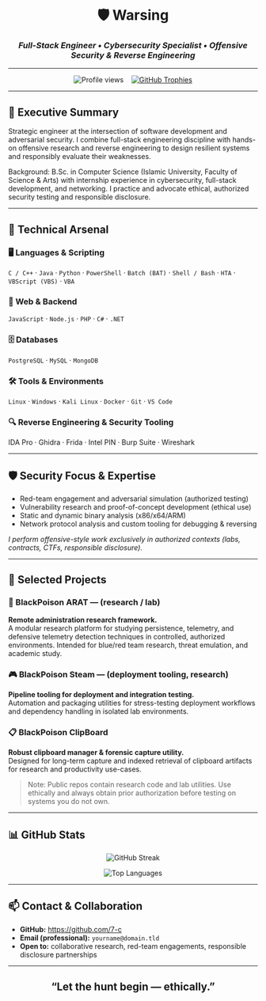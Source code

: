 <!-- Professional Cybersecurity & Full-Stack Portfolio Banner -->
<h1 align="center">🛡️ Warsing</h1>
<h3 align="center"><i>Full-Stack Engineer • Cybersecurity Specialist • Offensive Security & Reverse Engineering</i></h3>

<hr>

<p align="center">
  <img src="https://komarev.com/ghpvc/?username=7-c&label=Profile%20views&color=0e75b6&style=flat" alt="Profile views" />
  &nbsp;&nbsp;
  <a href="https://github.com/7-c">
    <img src="https://github-profile-trophy.vercel.app/?username=7-c&theme=radical&no-frame=true&margin-w=5" alt="GitHub Trophies" />
  </a>
</p>

---

## 🔎 Executive Summary

Strategic engineer at the intersection of software development and adversarial security. I combine full-stack engineering discipline with hands-on offensive research and reverse engineering to design resilient systems and responsibly evaluate their weaknesses.

Background: B.Sc. in Computer Science (Islamic University, Faculty of Science & Arts) with internship experience in cybersecurity, full-stack development, and networking. I practice and advocate ethical, authorized security testing and responsible disclosure.

---

## 🧰 Technical Arsenal

### 🖥️ Languages & Scripting
`C / C++` · `Java` · `Python` · `PowerShell` · `Batch (BAT)` · `Shell / Bash` · `HTA` · `VBScript (VBS)` · `VBA`

### 🧩 Web & Backend
`JavaScript` · `Node.js` · `PHP` · `C#` · `.NET`

### 🗄️ Databases
`PostgreSQL` · `MySQL` · `MongoDB`

### 🛠️ Tools & Environments
`Linux` · `Windows` · `Kali Linux` · `Docker` · `Git` · `VS Code`

### 🔍 Reverse Engineering & Security Tooling
IDA Pro · Ghidra · Frida · Intel PIN · Burp Suite · Wireshark

---

## 🛡️ Security Focus & Expertise

- Red-team engagement and adversarial simulation (authorized testing)  
- Vulnerability research and proof-of-concept development (ethical use)  
- Static and dynamic binary analysis (x86/x64/ARM)  
- Network protocol analysis and custom tooling for debugging & reversing  

*I perform offensive-style work exclusively in authorized contexts (labs, contracts, CTFs, responsible disclosure).*

---

## 🧠 Selected Projects

### 🔗 BlackPoison ARAT — (research / lab)
**Remote administration research framework.**  
A modular research platform for studying persistence, telemetry, and defensive telemetry detection techniques in controlled, authorized environments. Intended for blue/red team research, threat emulation, and academic study.

### 🎮 BlackPoison Steam — (deployment tooling, research)
**Pipeline tooling for deployment and integration testing.**  
Automation and packaging utilities for stress-testing deployment workflows and dependency handling in isolated lab environments.

### 📋 BlackPoison ClipBoard
**Robust clipboard manager & forensic capture utility.**  
Designed for long-term capture and indexed retrieval of clipboard artifacts for research and productivity use-cases.

> Note: Public repos contain research code and lab utilities. Use ethically and always obtain prior authorization before testing on systems you do not own.

---

## 📊 GitHub Stats

<p align="center">
  <img src="https://streak-stats.demolab.com?user=7-c&theme=radical" alt="GitHub Streak" />
</p>

<p align="center">
  <img src="https://github-readme-stats.vercel.app/api/top-langs/?username=7-c&langs_count=8&layout=compact&theme=radical&cache_seconds=60" alt="Top Languages" />
</p>

---

## 📫 Contact & Collaboration

- **GitHub:** https://github.com/7-c  
- **Email (professional):** `yourname@domain.tld`  
- **Open to:** collaborative research, red-team engagements, responsible disclosure partnerships

---

<h2 align="center">“Let the hunt begin — ethically.”</h2>
